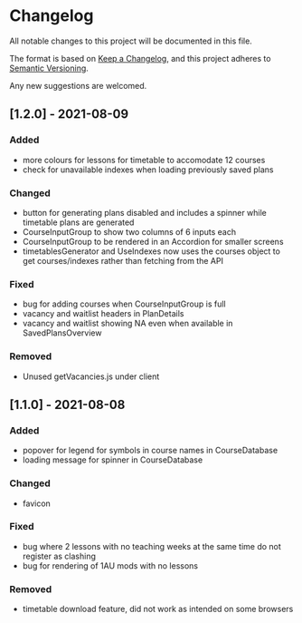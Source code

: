# Changelog

All notable changes to this project will be documented in this file.

The format is based on [Keep a Changelog](https://keepachangelog.com/en/1.0.0/),
and this project adheres to [Semantic Versioning](https://semver.org/spec/v2.0.0.html).

Any new suggestions are welcomed.

## [1.2.0] - 2021-08-09

### Added

- more colours for lessons for timetable to accomodate 12 courses
- check for unavailable indexes when loading previously saved plans

### Changed

- button for generating plans disabled and includes a spinner while timetable plans are generated
- CourseInputGroup to show two columns of 6 inputs each
- CourseInputGroup to be rendered in an Accordion for smaller screens
- timetablesGenerator and UseIndexes now uses the courses object to get courses/indexes rather than fetching from the API

### Fixed

- bug for adding courses when CourseInputGroup is full
- vacancy and waitlist headers in PlanDetails
- vacancy and waitlist showing NA even when available in SavedPlansOverview

### Removed

- Unused getVacancies.js under client

## [1.1.0] - 2021-08-08

### Added

- popover for legend for symbols in course names in CourseDatabase
- loading message for spinner in CourseDatabase

### Changed

- favicon

### Fixed

- bug where 2 lessons with no teaching weeks at the same time do not register as clashing
- bug for rendering of 1AU mods with no lessons

### Removed

- timetable download feature, did not work as intended on some browsers